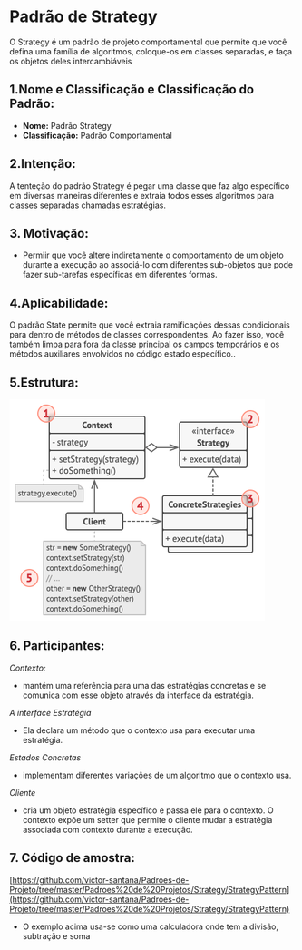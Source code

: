 # Padrão de Strategy
O Strategy é um padrão de projeto comportamental que permite que você defina uma família de algoritmos, coloque-os em classes separadas, e faça os objetos deles intercambiáveis
## 1.Nome e Classificação e Classificação do Padrão:
* **Nome:** Padrão Strategy
* **Classificação:** Padrão Comportamental
## 2.Intenção:
A tenteção do padrão Strategy é pegar uma classe que faz algo específico em diversas maneiras diferentes e extraia todos esses algoritmos para classes separadas chamadas estratégias.
## 3. Motivação:
* Permiir que você altere indiretamente o comportamento de um objeto durante a execução ao associá-lo com diferentes sub-objetos que pode fazer sub-tarefas específicas em diferentes formas.
## 4.Aplicabilidade:
O padrão State permite que você extraia ramificações dessas condicionais para dentro de métodos de classes correspondentes. Ao fazer isso, você também limpa para fora da classe principal os campos temporários e os métodos auxiliares envolvidos no código estado específico..

## 5.Estrutura:

 ![](https://github.com/victor-santana/Padroes-de-Projeto/blob/master/Padroes%20de%20Projetos/Strategy/structure-indexed.png)

## 6. Participantes:
 *_Contexto:_*
 
* mantém uma referência para uma das estratégias concretas e se comunica com esse objeto através da interface da estratégia. 
 
 *_A interface Estratégia_*
 
* Ela declara um método que o contexto usa para executar uma estratégia.
 
 *_Estados Concretas_*
 
* implementam diferentes variações de um algoritmo que o contexto usa.
 
 *_Cliente_*
 
* cria um objeto estratégia específico e passa ele para o contexto. O contexto expõe um setter que permite o cliente mudar a estratégia associada com contexto durante a execução.

## 7. Código de amostra:
 [https://github.com/victor-santana/Padroes-de-Projeto/tree/master/Padroes%20de%20Projetos/Strategy/StrategyPattern](https://github.com/victor-santana/Padroes-de-Projeto/tree/master/Padroes%20de%20Projetos/Strategy/StrategyPattern)
* O exemplo acima usa-se como uma calculadora onde tem a divisão, subtração e soma

